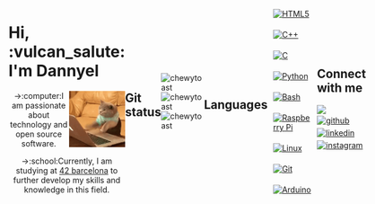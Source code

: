 <!---INIT--->
<div style="display: flex; align-items: center;">
  <div style="flex: 1;">
    <h1>Hi, :vulcan_salute: I'm Dannyel</h1>
    <img src="src/img/mad-typing.gif" alt="gato_picando_codigo" width="100" height="100" align="right" style="text-align:center;">
    <div align="left" style="text-align:center;">
    <p>->:computer:I am passionate about technology and open source software.</p>
    <p>->:school:Currently, I am studying at 
      <a href="https://www.42barcelona.com/" target="_blank">42 barcelona</a> to further develop my skills and knowledge in this field.</p>
  </div>
</div>

## Git status
<div align="left">
  <img src="https://github-readme-stats.vercel.app/api?username=dacortes&show_icons=true&title_color=fff&icon_color=79ff97&text_color=9f9f9f&bg_color=151515" alt="chewytoast" style="width:320px">
  <img src="https://github-readme-streak-stats.herokuapp.com/?user=dacortes&theme=dark&hide_border=false" alt="chewytoast" style="width:321px">
  <img src = "https://github-readme-stats.vercel.app/api/top-langs/?username=dacortes&hide=css,hack&title_color=ffffff&text_color=c9cacc&icon_color=2bbc8a&bg_color=1d1f21" alt="chewytoast" style="width:150px" >
  </div> 
</br>

<!---LENGUAGEs--->
<br/> 

## Languages
<div align="left">  
<a href="https://en.wikipedia.org/wiki/HTML5" target="_blank"><img style="margin: 10px" src="https://profilinator.rishav.dev/skills-assets/html5-original-wordmark.svg" alt="HTML5" height="25" /></a>  
<a href="https://www.cplusplus.com/" target="_blank"><img style="margin: 10px" src="https://profilinator.rishav.dev/skills-assets/cplusplus-original.svg" alt="C++" height="25" /></a>  
<a href="https://www.cprogramming.com/" target="_blank"><img style="margin: 10px" src="https://profilinator.rishav.dev/skills-assets/c-original.svg" alt="C" height="25" /></a>  
<a href="https://www.python.org/" target="_blank"><img style="margin: 10px" src="https://profilinator.rishav.dev/skills-assets/python-original.svg" alt="Python" height="25" /></a>  
<a href="https://www.gnu.org/software/bash/" target="_blank"><img style="margin: 10px" src="https://profilinator.rishav.dev/skills-assets/gnu_bash-icon.svg" alt="Bash" height="25" /></a>  
<a href="https://www.raspberrypi.org/" target="_blank"><img style="margin: 10px" src="https://profilinator.rishav.dev/skills-assets/raspberrypi.png" alt="Raspberry Pi" height="25" /></a>  
<a href="https://www.linux.org/" target="_blank"><img style="margin: 10px" src="https://profilinator.rishav.dev/skills-assets/linux-original.svg" alt="Linux" height="25" /></a>  
<a href="https://github.com/" target="_blank"><img style="margin: 10px" src="https://profilinator.rishav.dev/skills-assets/git-scm-icon.svg" alt="Git" height="25" /></a>  
<a href="https://www.arduino.cc/" target="_blank"><img style="margin: 10px" src="https://profilinator.rishav.dev/skills-assets/arduino.png" alt="Arduino" height="25" /></a>  
</div>  
<br/>
<!---MUSIC--->
<brt/>

## Connect with me  
<div align="left">
 <img src="https://spotify-github-profile.vercel.app/api/view?uid=312qg4h3fv6ynis374dlajv6rtg4&cover_image=true&theme=novatorem&show_offline=false&background_color=121212&interchange=false&bar_color=b61bb1&bar_color_cover=false" /></div>
<a href="https://github.com/dacortes" target="_blank">
<img src=https://img.shields.io/badge/github-%2324292e.svg?&style=for-the-badge&logo=github&logoColor=white alt=github style="margin-bottom: 5px;" />
</a>
<a href="https://linkedin.com/in/dacortesr" target="_blank">
<img src=https://img.shields.io/badge/linkedin-%231E77B5.svg?&style=for-the-badge&logo=linkedin&logoColor=white alt=linkedin style="margin-bottom: 5px;" />
</a>
<a href="https://instagram.com/dannyel_cortesr" target="_blank">
<img src=https://img.shields.io/badge/instagram-%23000000.svg?&style=for-the-badge&logo=instagram&logoColor=white alt=instagram style="margin-bottom: 5px;" />
</a>  
</div>  
  

<br/>  
